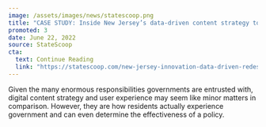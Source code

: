```yaml
---
image: /assets/images/news/statescoop.png
title: "CASE STUDY: Inside New Jersey’s data-driven content strategy to boost service delivery"
promoted: 3
date: June 22, 2022
source: StateScoop
cta:
  text: Continue Reading
  link: "https://statescoop.com/new-jersey-innovation-data-driven-redesign-services/"
---
```


Given the many enormous responsibilities governments are entrusted with, digital content strategy and user experience may seem like minor matters in comparison. However, they are how residents actually experience government and can even determine the effectiveness of a policy.
